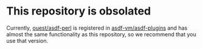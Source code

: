 # This repository is obsolated

Currently, [ouest/asdf-perl](https://github.com/ouest/asdf-perl) is registered in [asdf-vm/asdf-plugins](https://github.com/asdf-vm/asdf-plugins) and has almost the same functionality as this repository, so we recommend that you use that version.
